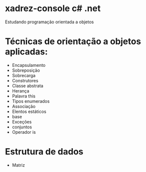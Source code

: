 # xadrez-console c# .net
Estudando programação orientada a objetos

# Técnicas de orientação a objetos aplicadas:

- Encapsulamento<br/>
- Sobreposição<br/>
- Sobrecarga<br/>
- Construtores<br/>
- Classe abstrata<br/>
- Herança<br/>
- Palavra this<br/>
- Tipos enumerados<br/>
- Associação<br/>
- Elentos estáticos<br/>
- base<br/>
- Exceções<br/>
- conjuntos<br/>
- Operador is

# Estrutura de dados<br/>
- Matriz
